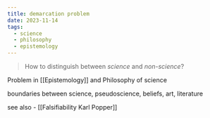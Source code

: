 ```yaml
---
title: demarcation problem
date: 2023-11-14
tags:
  - science
  - philosophy
  - epistemology
---
```

> How to distinguish between *science* and *non-science*?

Problem in [[Epistemology]] and Philosophy of science

boundaries between science, pseudoscience, beliefs, art, literature

see also - 
[[Falsifiability Karl Popper]]

